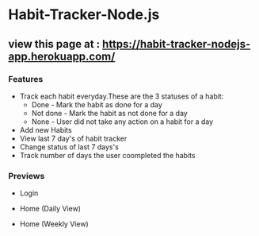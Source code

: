 # Habit-Tracker-Node.js

## view this page at : https://habit-tracker-nodejs-app.herokuapp.com/

### Features
  * Track each habit everyday.These are the 3 statuses of a habit: 
    * Done - Mark the habit as done for a day
    * Not done - Mark the habit as not done for a day
    * None - User did not take any action on a habit for a day
  * Add new Habits 
  * View last 7 day's of habit tracker
  * Change status of last 7 days's
  * Track number of days the user coompleted the habits

### Previews
  * Login
    
  * Home (Daily View)
  * Home (Weekly View)
